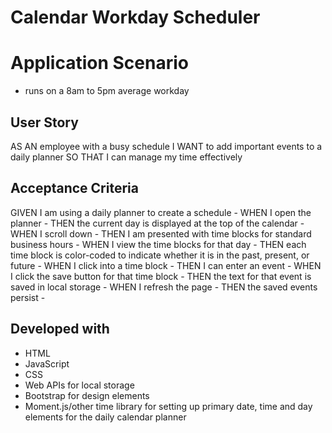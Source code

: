 # Calendar Workday Scheduler

# Application Scenario

* runs on a 8am to 5pm average workday


## User Story
AS AN employee with a busy schedule
I WANT to add important events to a daily planner
SO THAT I can manage my time effectively

## Acceptance Criteria
GIVEN I am using a daily planner to create a schedule -
WHEN I open the planner -
THEN the current day is displayed at the top of the calendar -
WHEN I scroll down - 
THEN I am presented with time blocks for standard business hours -
WHEN I view the time blocks for that day -
THEN each time block is color-coded to indicate whether it is in the past, present, or future -
WHEN I click into a time block -
THEN I can enter an event -
WHEN I click the save button for that time block -
THEN the text for that event is saved in local storage -
WHEN I refresh the page -
THEN the saved events persist -

## Developed with
* HTML
* JavaScript
* CSS
* Web APIs for local storage
* Bootstrap for design elements
* Moment.js/other time library for setting up primary date, time and day elements for the daily calendar planner